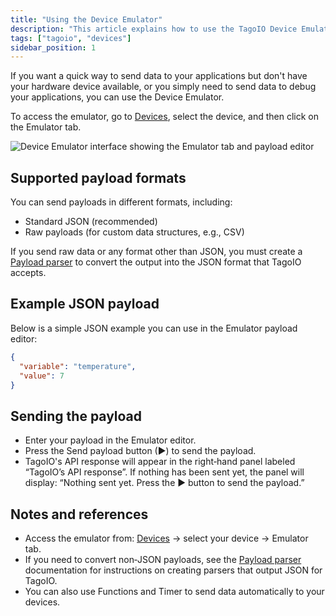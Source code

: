 ```yaml
---
title: "Using the Device Emulator"
description: "This article explains how to use the TagoIO Device Emulator to send test payloads to your applications, the supported payload formats, and how to convert non-JSON data using a Payload parser."
tags: ["tagoio", "devices"]
sidebar_position: 1
---
```

If you want a quick way to send data to your applications but don't have your hardware device available, or you simply need to send data to debug your applications, you can use the Device Emulator.

To access the emulator, go to [Devices](../devices/), select the device, and then click on the Emulator tab.

![Device Emulator interface showing the Emulator tab and payload editor](/docs_imagem/tagoio/using-the-device-emulator-2.png)

## Supported payload formats

You can send payloads in different formats, including:

- Standard JSON (recommended)
- Raw payloads (for custom data structures, e.g., CSV)

If you send raw data or any format other than JSON, you must create a [Payload parser](../payload-parser/) to convert the output into the JSON format that TagoIO accepts.

## Example JSON payload

Below is a simple JSON example you can use in the Emulator payload editor:

```json
{
  "variable": "temperature",
  "value": 7
}
```

## Sending the payload

- Enter your payload in the Emulator editor.
- Press the Send payload button (▶) to send the payload.
- TagoIO's API response will appear in the right‑hand panel labeled “TagoIO’s API response”. If nothing has been sent yet, the panel will display: “Nothing sent yet. Press the ▶ button to send the payload.”

## Notes and references

- Access the emulator from: [Devices](../devices/) → select your device → Emulator tab.
- If you need to convert non‑JSON payloads, see the [Payload parser](../payload-parser/) documentation for instructions on creating parsers that output JSON for TagoIO.
- You can also use Functions and Timer to send data automatically to your devices.